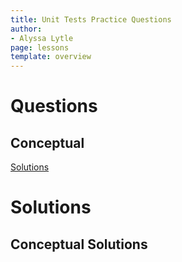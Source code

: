 ```yaml
---
title: Unit Tests Practice Questions
author:
- Alyssa Lytle
page: lessons
template: overview
---
```


# Questions

## Conceptual

[Solutions](#conceptual-solutions)

# Solutions

## Conceptual Solutions

